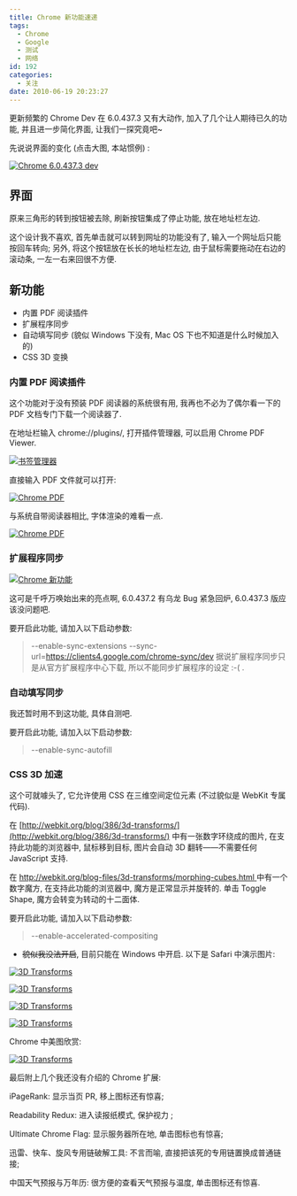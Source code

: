 ```yaml
---
title: Chrome 新功能速递
tags:
  - Chrome
  - Google
  - 测试
  - 网络
id: 192
categories:
  - 关注
date: 2010-06-19 20:23:27
---
```


更新频繁的 Chrome Dev 在 6.0.437.3 又有大动作, 加入了几个让人期待已久的功能, 并且进一步简化界面, 让我们一探究竟吧~

先说说界面的变化 (点击大图, 本站惯例) :

[![Chrome 6.0.437.3 dev](//img.beamnote.com/2010/chrome-whats-new.png)](//img.beamnote.com/2010/chrome-whats-new.png)<!-- more -->

## 界面

原来三角形的转到按钮被去除, 刷新按钮集成了停止功能, 放在地址栏左边.

这个设计我不喜欢, 首先单击就可以转到网址的功能没有了, 输入一个网址后只能按回车转向; 另外, 将这个按钮放在长长的地址栏左边, 由于鼠标需要拖动在右边的滚动条, 一左一右来回很不方便.

## 新功能

* 内置 PDF 阅读插件
* 扩展程序同步
* 自动填写同步 (貌似 Windows 下没有, Mac OS 下也不知道是什么时候加入的)
* CSS 3D 变换

### 内置 PDF 阅读插件

这个功能对于没有预装 PDF 阅读器的系统很有用, 我再也不必为了偶尔看一下的 PDF 文档专门下载一个阅读器了.

在地址栏输入 chrome://plugins/, 打开插件管理器, 可以启用 Chrome PDF Viewer.

[![书签管理器](//img.beamnote.com/2010/2010-06-19_23-24-05.png)](//img.beamnote.com/2010/2010-06-19_23-24-05.png)

直接输入 PDF 文件就可以打开:

[![Chrome PDF](//img.beamnote.com/2010/2010-06-19_23-24-29.png)](//img.beamnote.com/2010/2010-06-19_23-24-29.png)

与系统自带阅读器相比, 字体渲染的难看一点.

[![Chrome PDF](//img.beamnote.com/2010/2010-06-19_23-27-42.png)](//img.beamnote.com/2010/2010-06-19_23-27-42.png)

### 扩展程序同步

[![Chrome 新功能](//img.beamnote.com/2010/2010-06-19_19-13-47.png)](//img.beamnote.com/2010/2010-06-19_19-13-47.png)

这可是千呼万唤始出来的亮点啊, 6.0.437.2 有乌龙 Bug 紧急回炉, 6.0.437.3 版应该没问题吧.

要开启此功能, 请加入以下启动参数:
> --enable-sync-extensions --sync-url=https://clients4.google.com/chrome-sync/dev
据说扩展程序同步只是从官方扩展程序中心下载, 所以不能同步扩展程序的设定 :-( .

### 自动填写同步

我还暂时用不到这功能, 具体自测吧.

要开启此功能, 请加入以下启动参数:
> --enable-sync-autofill

### CSS 3D 加速

这个可就噱头了, 它允许使用 CSS 在三维空间定位元素 (不过貌似是 WebKit 专属代码).

在 [http://webkit.org/blog/386/3d-transforms/](http://webkit.org/blog/386/3d-transforms/) 中有一张数字环绕成的图片, 在支持此功能的浏览器中, 鼠标移到目标, 图片会自动 3D 翻转——不需要任何 JavaScript 支持.

在 [http://webkit.org/blog-files/3d-transforms/morphing-cubes.html ](http://webkit.org/blog-files/3d-transforms/morphing-cubes.html)中有一个数字魔方, 在支持此功能的浏览器中, 魔方是正常显示并旋转的. 单击 Toggle Shape, 魔方会转变为转动的十二面体.

要开启此功能, 请加入以下启动参数:
> --enable-accelerated-compositing
* <del datetime="2010-06-19T16:05:14+00:00">貌似我没法开启</del>, 目前只能在 Windows 中开启. 以下是 Safari 中演示图片:

[![3D Transforms](//img.beamnote.com/2010/2010-06-19_08-02-44.png)](//img.beamnote.com/2010/2010-06-19_08-02-44.png)

[![3D Transforms](//img.beamnote.com/2010/2010-06-19_08-03-05.png)](//img.beamnote.com/2010/2010-06-19_08-03-05.png)

[![3D Transforms](//img.beamnote.com/2010/2010-06-19_08-03-21.png)](//img.beamnote.com/2010/2010-06-19_08-03-21.png)

[![3D Transforms](//img.beamnote.com/2010/2010-06-19_08-03-35.png)](//img.beamnote.com/2010/2010-06-19_08-03-35.png)

Chrome 中美图欣赏:

[![3D Transforms](//img.beamnote.com/2010/2010-06-19_20-10-08.png)](//img.beamnote.com/2010/2010-06-19_20-10-08.png)

最后附上几个我还没有介绍的 Chrome 扩展:

iPageRank: 显示当页 PR, 移上图标还有惊喜;

Readability Redux: 进入读报纸模式, 保护视力 ;

Ultimate Chrome Flag: 显示服务器所在地, 单击图标也有惊喜;

迅雷、快车、旋风专用链破解工具: 不言而喻, 直接把该死的专用链置换成普通链接;

中国天气预报与万年历: 很方便的查看天气预报与温度, 单击图标还有惊喜.
